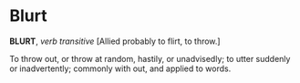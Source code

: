 # Blurt

**BLURT**, _verb transitive_ \[Allied probably to flirt, to throw.\]

To throw out, or throw at random, hastily, or unadvisedly; to utter suddenly or inadvertently; commonly with out, and applied to words.